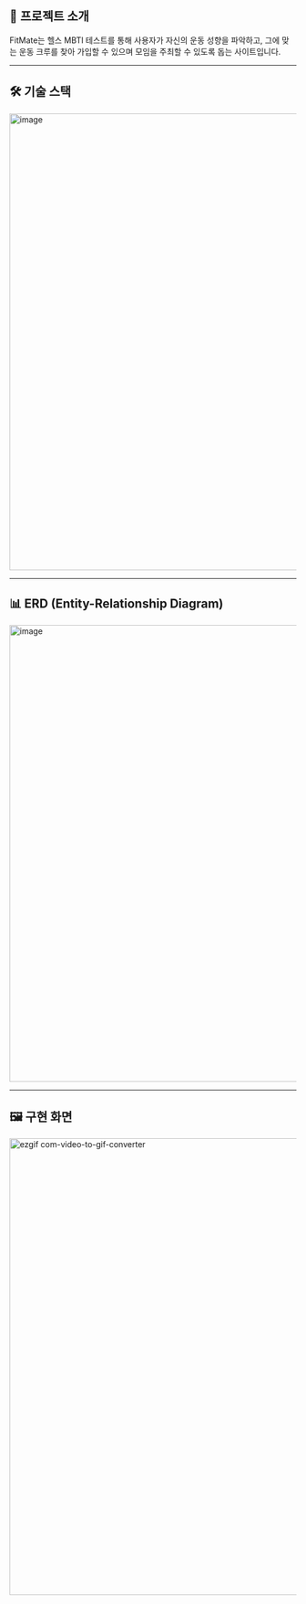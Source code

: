 ## 🚀 프로젝트 소개

FitMate는 헬스 MBTI 테스트를 통해 사용자가 자신의 운동 성향을 파악하고, 그에 맞는 운동 크루를 찾아 가입할 수 있으며 모임을 주최할 수 있도록 돕는 사이트입니다.

---

## 🛠️ 기술 스택

<img src="https://github.com/user-attachments/assets/635372c2-3e34-42e0-864e-932e16ca35f8" alt="image" width="800">

---
## 📊 ERD (Entity-Relationship Diagram)

<img src="https://github.com/user-attachments/assets/f2dd186a-b680-4f6c-abbb-54fa1bbc76f9" alt="image" width="800">

---

## 🖼️ 구현 화면

<img src="https://github.com/user-attachments/assets/e61a8d68-6611-4d12-974d-71a169dced46" alt="ezgif com-video-to-gif-converter" width="800">

<!--
## 📂 프로젝트 상세 정보

프로젝트에 대한 자세한 내용은 아래 링크에서 확인하세요:  
👉 [포트폴리오 확인하기](https://www.canva.com/design/DAGcplpMzWM/RpfGAANtxtJfby_qk12vrg/edit)
-->
